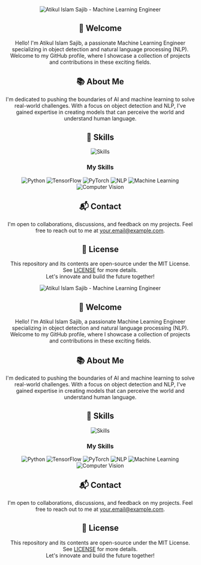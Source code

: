 <div align="center">
  <img src="header.png" alt="Atikul Islam Sajib - Machine Learning Engineer">
</div>

<h2 align="center">👋 Welcome</h2>

<p align="center">
  Hello! I'm Atikul Islam Sajib, a passionate Machine Learning Engineer specializing in object detection and natural language processing (NLP). Welcome to my GitHub profile, where I showcase a collection of projects and contributions in these exciting fields.
</p>

<h2 align="center">📚 About Me</h2>

<p align="center">
  I'm dedicated to pushing the boundaries of AI and machine learning to solve real-world challenges. With a focus on object detection and NLP, I've gained expertise in creating models that can perceive the world and understand human language.
</p>

<h2 align="center">🎯 Skills</h2>

<p align="center">
  <img src="skills.png" alt="Skills">
</p>

<h3 align="center">My Skills</h3>

<p align="center">
  <img src="https://img.icons8.com/color/36/000000/python--v1.png" alt="Python">
  <img src="https://img.icons8.com/color/36/000000/tensorflow.png" alt="TensorFlow">
  <img src="h[ttps://img.icons8.com/color/36/000000/pytorch.png](https://miro.medium.com/v2/resize:fit:1034/1*JupRAYk4Q2xyEBWVV4SNyg.jpeg)" alt="PyTorch">
  <img src="https://img.icons8.com/color/36/000000/natural-language-processing.png" alt="NLP">
  <img src="https://img.icons8.com/color/36/000000/machine-learning-model.png" alt="Machine Learning">
  <img src="https://img.icons8.com/color/36/000000/computer-vision.png" alt="Computer Vision">
</p>

<h2 align="center">📬 Contact</h2>

<p align="center">
  I'm open to collaborations, discussions, and feedback on my projects. Feel free to reach out to me at <a href="mailto:your.email@example.com">your.email@example.com</a>.
</p>

<h2 align="center">📝 License</h2>

<p align="center">
  This repository and its contents are open-source under the MIT License. See <a href="LICENSE">LICENSE</a> for more details.<br>
  Let's innovate and build the future together!
</p>
<div align="center">
  <img src="header.png" alt="Atikul Islam Sajib - Machine Learning Engineer">
</div>

<h2 align="center">👋 Welcome</h2>

<p align="center">
  Hello! I'm Atikul Islam Sajib, a passionate Machine Learning Engineer specializing in object detection and natural language processing (NLP). Welcome to my GitHub profile, where I showcase a collection of projects and contributions in these exciting fields.
</p>

<h2 align="center">📚 About Me</h2>

<p align="center">
  I'm dedicated to pushing the boundaries of AI and machine learning to solve real-world challenges. With a focus on object detection and NLP, I've gained expertise in creating models that can perceive the world and understand human language.
</p>

<h2 align="center">🎯 Skills</h2>

<p align="center">
  <img src="skills.png" alt="Skills">
</p>

<h3 align="center">My Skills</h3>

<p align="center">
  <img src="https://img.icons8.com/color/48/000000/python--v1.png" alt="Python">
  <img src="https://img.icons8.com/color/48/000000/tensorflow.png" alt="TensorFlow">
  <img src="https://img.icons8.com/color/48/000000/pytorch.png" alt="PyTorch">
  <img src="https://img.icons8.com/color/48/000000/natural-language-processing.png" alt="NLP">
  <img src="https://img.icons8.com/color/48/000000/machine-learning-model.png" alt="Machine Learning">
  <img src="https://img.icons8.com/color/48/000000/computer-vision.png" alt="Computer Vision">
</p>

<h2 align="center">📬 Contact</h2>

<p align="center">
  I'm open to collaborations, discussions, and feedback on my projects. Feel free to reach out to me at <a href="mailto:your.email@example.com">your.email@example.com</a>.
</p>

<h2 align="center">📝 License</h2>

<p align="center">
  This repository and its contents are open-source under the MIT License. See <a href="LICENSE">LICENSE</a> for more details.<br>
  Let's innovate and build the future together!
</p>
